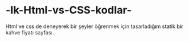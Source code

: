 # -lk-Html-vs-CSS-kodlar-
Html ve css de deneyerek bir şeyler öğrenmek için tasarladığım statik bir kahve fiyatı sayfası.
